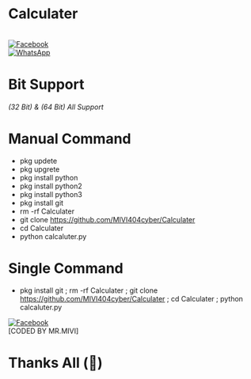 # Calculater
<br> [![Facebook](https://img.shields.io/badge/Facebook-Raj-blue?style=flat-square&logo=facebook)](https://www.facebook.com/mr.rohman.129)<br> [![WhatsApp](https://img.shields.io/badge/WhatsApp-Mr.MIVI-blue?style=flat-square&logo=WhatsApp)](https://wa.me/+8801741033194?)
# Bit Support
###### (32 Bit) & (64 Bit) All Support
# Manual Command
- pkg updete
- pkg upgrete
- pkg install python
- pkg install python2
- pkg install python3
- pkg install git
- rm -rf Calculater
- git clone https://github.com/MIVI404cyber/Calculater
- cd Calculater
- python calcaluter.py
# Single Command
- pkg install git ; rm -rf Calculater ; git clone https://github.com/MIVI404cyber/Calculater ; cd Calculater ; python calcaluter.py

[![Facebook](https://img.shields.io/badge/Facebook-RAJ-blue?style=flat-square&logo=facebook)](https://www.facebook.com/mr.rohman.129)</br>
 [CODED BY MR.MIVI]

# Thanks All (💝)
